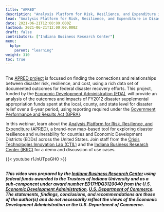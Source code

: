 ```yaml
---
title: "APRED"
description: "Analysis Platform for Risk, Resilience, and Expenditure in Disasters (APRED)"
lead: "Analysis Platform for Risk, Resilience, and Expenditure in Disasters (APRED)"
date: 2021-06-21T12:00:00.000Z
lastmod: 2021-06-21T12:00:00.000Z
draft: false
contributors: ["Indiana Business Research Center"]
menu:
  bplp:
    parent: "learning"
weight: 310
toc: true
---
```


&nbsp;  
The [APRED project](https://ctil.iu.edu/projects/apred.html) is focused on finding the connections and relationships between disaster risk, resilience, and cost, using a rich data set of documented outcomes for federal disaster recovery efforts. This project, funded by the [Economic Development Administration (EDA)](https://www.eda.gov/disaster-recovery/), will provide an analysis of the outcomes and impacts of FY2012 disaster supplemental appropriation funds spent at the local, county, and state level for disaster relief over a 6-year period, using reporting required under the [Government Performance and Results Act (GPRA)](https://www.dol.gov/agencies/eta/performance/goals/gpra).

In this webinar, learn about the [Analysis Platform for Risk, Resilience, and Expenditure (APRED)](https://ctil.iu.edu/projects/apred.html), a brand-new map-based tool for exploring disaster resilience and vulnerability for counties and Economic Development Districts (EDDs) across the United States. Join staff from the [Crisis Technologies Innovation Lab (CTIL)](https://ctil.iu.edu/) and the [Indiana Business Research Center (IBRC)](https://ibrc.kelley.iu.edu/) for a demo and discussion of use cases.
 
{{< youtube r1JnUTpeGH0 >}}

&nbsp;  
***This video was prepared by the [Indiana Business Research Center](https://ibrc.kelley.iu.edu/) using federal funds awarded to the Trustees of Indiana University and as a sub-component under award number ED17HDQ3120040 from the [U.S. Economic Development Administration](https://www.eda.gov/disaster-recovery/), [U.S. Department of Commerce](https://www.commerce.gov/). The statements, findings, conclusions, and recommendations are those of the author(s) and do not necessarily reflect the views of the Economic Development Administration or the U.S. Department of Commerce.***